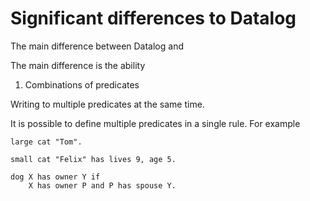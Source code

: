 # Significant differences to Datalog

The main difference between Datalog and 

The main difference is the ability

1. Combinations of predicates

Writing to multiple predicates at the same time.

It is possible to define multiple predicates in a single rule. For example
```
large cat "Tom".

small cat "Felix" has lives 9, age 5.

dog X has owner Y if
    X has owner P and P has spouse Y.
```
